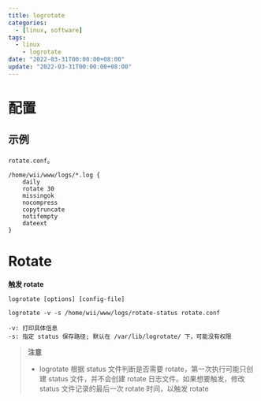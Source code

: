 ```yaml
---
title: logrotate
categories:
  - [linux, software]
tags:
  - linux
    - logrotate
date: "2022-03-31T00:00:00+08:00"
update: "2022-03-31T00:00:00+08:00"
---
```


# 配置

## 示例

`rotate.conf`。

```shell
/home/wii/www/logs/*.log {
    daily
    rotate 30
    missingok
    nocompress
    copytruncate
    notifempty
    dateext
}
```

# Rotate

**触发 rotate**

```shell
logrotate [options] [config-file]

logrotate -v -s /home/wii/www/logs/rotate-status rotate.conf

-v: 打印具体信息
-s: 指定 status 保存路径; 默认在 /var/lib/logrotate/ 下，可能没有权限
```

> **注意**
>
> - logrotate 根据 status 文件判断是否需要 rotate，第一次执行可能只创建 status 文件，并不会创建 rotate 日志文件。如果想要触发，修改 status 文件记录的最后一次 rotate 时间，以触发 rotate